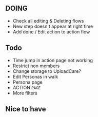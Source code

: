 ## DOING

- Check all editing & Deleting flows
- New step doesn't appear at right time
- Add done / Edit action to action flow

## Todo
- Time jump in action page not working
- Restrict non members
- Change storage to UploadCare?
- Edit Personas in walk
- Persona page
- ACTION `PAGE`
- More filters

## Nice to have